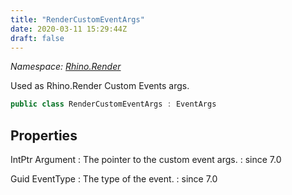 ```yaml
---
title: "RenderCustomEventArgs"
date: 2020-03-11 15:29:44Z
draft: false
---
```


*Namespace: [Rhino.Render](../)*

Used as Rhino.Render Custom Events args.
```cs
public class RenderCustomEventArgs : EventArgs
```
## Properties

IntPtr Argument
: The pointer to the custom event args.
: since 7.0

Guid EventType
: The type of the event.
: since 7.0
